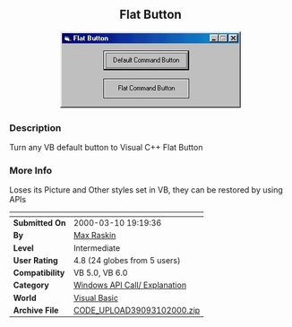 ﻿<div align="center">

## Flat Button

<img src="PIC20003101122393050.jpg">
</div>

### Description

Turn any VB default button to Visual C++ Flat Button
 
### More Info
 
Loses its Picture and Other styles set in VB, they can be restored by using APIs


<span>             |<span>
---                |---
**Submitted On**   |2000-03-10 19:19:36
**By**             |[Max Raskin](https://github.com/Planet-Source-Code/PSCIndex/blob/master/ByAuthor/max-raskin.md)
**Level**          |Intermediate
**User Rating**    |4.8 (24 globes from 5 users)
**Compatibility**  |VB 5\.0, VB 6\.0
**Category**       |[Windows API Call/ Explanation](https://github.com/Planet-Source-Code/PSCIndex/blob/master/ByCategory/windows-api-call-explanation__1-39.md)
**World**          |[Visual Basic](https://github.com/Planet-Source-Code/PSCIndex/blob/master/ByWorld/visual-basic.md)
**Archive File**   |[CODE\_UPLOAD39093102000\.zip](https://github.com/Planet-Source-Code/max-raskin-flat-button__1-6517/archive/master.zip)








